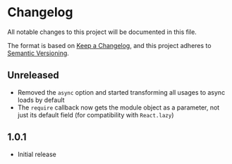 # Changelog

All notable changes to this project will be documented in this file.

The format is based on [Keep a Changelog](https://keepachangelog.com/en/1.0.0/),
and this project adheres to [Semantic Versioning](https://semver.org/spec/v2.0.0.html).

## Unreleased

- Removed the `async` option and started transforming all usages to async loads by default
- The `require` callback now gets the module object as a parameter, not just its default field (for compatibility with `React.lazy`)

## 1.0.1

- Initial release

